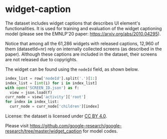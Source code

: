 # widget-caption
The dataset includes widget captions that describes UI element's functionalities. It is used for training and evaluation of the widget captioning model (please see the EMNLP'20 paper: https://arxiv.org/abs/2010.04295).

Notice that among all the 61,286 widgets with released captions, 12,960 of them (datasetId=nr) rely on internally collected screens (as described in the paper). Although these captions are included in the dataset, their screens are not released due to copyrights.

The widget can be found using the `nodeId` field, as shown below.

```python
index_list = row['nodeId'].split('.')[1:]
index_list = [int(i) for i in index_list]
with open('SCREEN_ID.json') as f:
  view = json.load(f)
curr_node = view['activity']['root']
for index in index_list:
  curr_node = curr_node['children'][index]
```

License: the dataset is licensed under [CC BY 4.0](https://creativecommons.org/licenses/by/4.0/).

Please visit https://github.com/google-research/google-research/tree/master/widget_caption for model codes.
